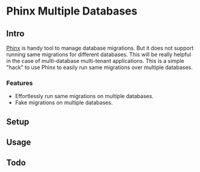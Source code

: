 # Phinx Multiple Databases
## Intro
[Phinx](https://github.com/cakephp/phinx) is handy tool to manage database migrations.
But it does not support running same migrations for different databases. This will be 
really helpful in the case of multi-database multi-tenant applications.
This is a simple "hack" to use Phinx to easily run same migrations over multiple databases.


### Features
* Effortlessly run same migrations on multiple databases. 
* Fake migrations on multiple databases.
## Setup


## Usage

## Todo